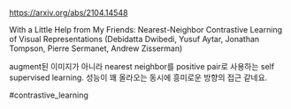 https://arxiv.org/abs/2104.14548

With a Little Help from My Friends: Nearest-Neighbor Contrastive Learning of Visual Representations (Debidatta Dwibedi, Yusuf Aytar, Jonathan Tompson, Pierre Sermanet, Andrew Zisserman)

augment된 이미지가 아니라 nearest neighbor를 positive pair로 사용하는 self supervised learning. 성능이 꽤 올라오는 동시에 흥미로운 방향의 접근 같네요.

#contrastive_learning 